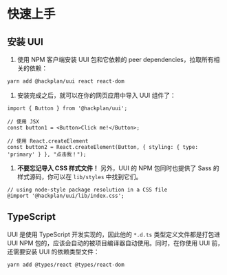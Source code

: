 # 快速上手

## 安装 UUI

1. 使用 NPM 客户端安装 UUI 包和它依赖的 peer dependencies，拉取所有相关的依赖：

```bash
yarn add @hackplan/uui react react-dom
```

1. 安装完成之后，就可以在你的网页应用中导入 UUI 组件了：

```tsx
import { Button } from '@hackplan/uui';

// 使用 JSX
const button1 = <Button>Click me!</Button>;

// 使用 React.createElement
const button2 = React.createElement(Button, { styling: { type: 'primary' } }, "点击我！");
```

1. **不要忘记导入 CSS 样式文件！** 另外，UUI 的 NPM 包同时也提供了 Sass 的样式源码，你可以在 `lib/styles` 中找到它们。

```tsx
// using node-style package resolution in a CSS file
@import '@hackplan/uui/lib/index.css';
```



## TypeScript

UUI 是使用 TypeScript 开发实现的，因此他的 `*.d.ts` 类型定义文件都是打包进 UUI NPM 包的，应该会自动的被项目编译器自动使用。同时，在你使用 UUI 前，还需要安装 UUI 的依赖类型文件：

```bash
yarn add @types/react @types/react-dom
```